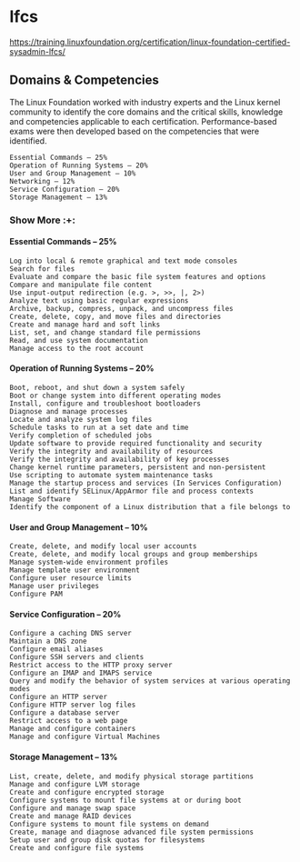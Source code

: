 # lfcs

https://training.linuxfoundation.org/certification/linux-foundation-certified-sysadmin-lfcs/

## Domains & Competencies

The Linux Foundation worked with industry experts and the Linux kernel community to identify the core domains and the critical skills, knowledge and competencies applicable to each certification. Performance-based exams were then developed based on the competencies that were identified.

```
Essential Commands – 25%
Operation of Running Systems – 20%
User and Group Management – 10%
Networking – 12%
Service Configuration – 20%
Storage Management – 13%
```

### Show More :+:

#### Essential Commands – 25%

```
Log into local & remote graphical and text mode consoles
Search for files
Evaluate and compare the basic file system features and options
Compare and manipulate file content
Use input-output redirection (e.g. >, >>, |, 2>)
Analyze text using basic regular expressions
Archive, backup, compress, unpack, and uncompress files
Create, delete, copy, and move files and directories
Create and manage hard and soft links
List, set, and change standard file permissions
Read, and use system documentation
Manage access to the root account
```

#### Operation of Running Systems – 20%

```
Boot, reboot, and shut down a system safely
Boot or change system into different operating modes
Install, configure and troubleshoot bootloaders
Diagnose and manage processes
Locate and analyze system log files
Schedule tasks to run at a set date and time
Verify completion of scheduled jobs
Update software to provide required functionality and security
Verify the integrity and availability of resources
Verify the integrity and availability of key processes
Change kernel runtime parameters, persistent and non-persistent
Use scripting to automate system maintenance tasks
Manage the startup process and services (In Services Configuration)
List and identify SELinux/AppArmor file and process contexts
Manage Software
Identify the component of a Linux distribution that a file belongs to
```


#### User and Group Management – 10%

```
Create, delete, and modify local user accounts
Create, delete, and modify local groups and group memberships
Manage system-wide environment profiles
Manage template user environment
Configure user resource limits
Manage user privileges
Configure PAM
```

#### Service Configuration – 20%

```
Configure a caching DNS server
Maintain a DNS zone
Configure email aliases
Configure SSH servers and clients
Restrict access to the HTTP proxy server
Configure an IMAP and IMAPS service
Query and modify the behavior of system services at various operating modes
Configure an HTTP server
Configure HTTP server log files
Configure a database server
Restrict access to a web page
Manage and configure containers
Manage and configure Virtual Machines
```

#### Storage Management – 13%

```
List, create, delete, and modify physical storage partitions
Manage and configure LVM storage
Create and configure encrypted storage
Configure systems to mount file systems at or during boot
Configure and manage swap space
Create and manage RAID devices
Configure systems to mount file systems on demand
Create, manage and diagnose advanced file system permissions
Setup user and group disk quotas for filesystems
Create and configure file systems
```
